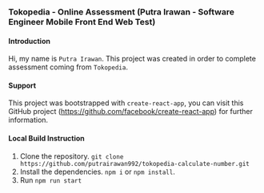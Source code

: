 ### Tokopedia - Online Assessment (Putra Irawan - Software Engineer Mobile Front End Web Test)

#### Introduction
Hi, my name is `Putra Irawan`. 
This project was created in order to complete assessment coming from `Tokopedia`.


#### Support
This project was bootstrapped with `create-react-app`, 
you can visit this GitHub project (https://github.com/facebook/create-react-app) for further information.

#### Local Build Instruction
1. Clone the repository. `git clone https://github.com/putrairawan992/tokopedia-calculate-number.git`
2. Install the dependencies. `npm i` or `npm install`.
3. Run `npm run start`





